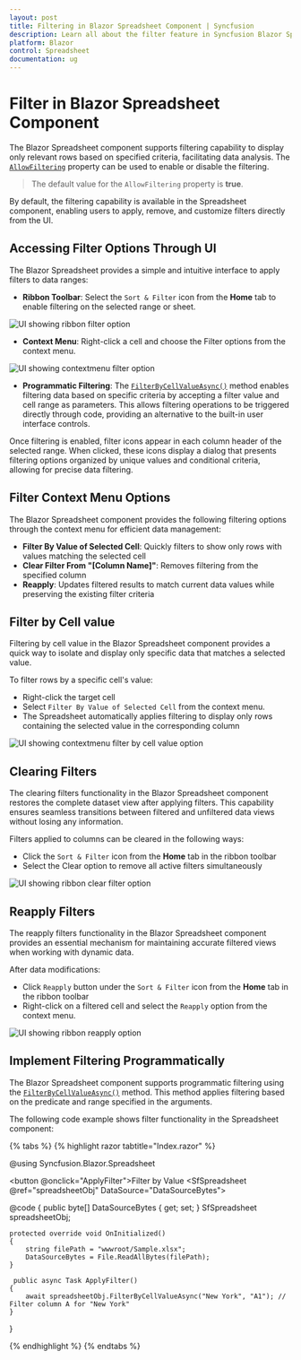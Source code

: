 ```yaml
---
layout: post
title: Filtering in Blazor Spreadsheet Component | Syncfusion
description: Learn all about the filter feature in Syncfusion Blazor Spreadsheet Component and more | Syncfusion
platform: Blazor
control: Spreadsheet
documentation: ug
---
```


# Filter in Blazor Spreadsheet Component

The Blazor Spreadsheet component supports filtering capability to display only relevant rows based on specified criteria, facilitating data analysis. The [`AllowFiltering`](https://help.syncfusion.com/cr/blazor/Syncfusion.Blazor.Spreadsheet.SfSpreadsheet.html#Syncfusion_Blazor_Spreadsheet_SfSpreadsheet_AllowFiltering) property can be used to enable or disable the filtering.

> The default value for the `AllowFiltering` property is **true**.

By default, the filtering capability is available in the Spreadsheet component, enabling users to apply, remove, and customize filters directly from the UI.

## Accessing Filter Options Through UI

The Blazor Spreadsheet provides a simple and intuitive interface to apply filters to data ranges:

- **Ribbon Toolbar**: Select the `Sort & Filter` icon from the **Home** tab to enable filtering on the selected range or sheet.

![UI showing ribbon filter option](./images/ribbon-filter.png)

- **Context Menu**: Right-click a cell and choose the Filter options from the context menu.

![UI showing contextmenu filter option](./images/contextmenu-filter.png)


- **Programmatic Filtering**: The [`FilterByCellValueAsync()`](https://help.syncfusion.com/cr/blazor/Syncfusion.Blazor.Spreadsheet.SfSpreadsheet.html#Syncfusion_Blazor_Spreadsheet_SfSpreadsheet_FilterByCellValueAsync_System_Object_System_String_) method enables filtering data based on specific criteria by accepting a filter value and cell range as parameters. This allows filtering operations to be triggered directly through code, providing an alternative to the built-in user interface controls.

Once filtering is enabled, filter icons appear in each column header of the selected range. When clicked, these icons display a dialog that presents filtering options organized by unique values and conditional criteria, allowing for precise data filtering.

## Filter Context Menu Options

The Blazor Spreadsheet component provides the following filtering options through the context menu for efficient data management:

- **Filter By Value of Selected Cell**: Quickly filters to show only rows with values matching the selected cell
- **Clear Filter From "[Column Name]"**: Removes filtering from the specified column
- **Reapply**: Updates filtered results to match current data values while preserving the existing filter criteria

## Filter by Cell value

Filtering by cell value in the Blazor Spreadsheet component provides a quick way to isolate and display only specific data that matches a selected value. 

To filter rows by a specific cell's value:

- Right-click the target cell
- Select `Filter By Value of Selected Cell` from the context menu.
- The Spreadsheet automatically applies filtering to display only rows containing the selected value in the corresponding column

![UI showing contextmenu filter by cell value option](./images/filterbycellvalue-filter.png)

## Clearing Filters

The clearing filters functionality in the Blazor Spreadsheet component restores the complete dataset view after applying filters. This capability ensures seamless transitions between filtered and unfiltered data views without losing any information.

Filters applied to columns can be cleared in the following ways:

- Click the `Sort & Filter` icon from the **Home** tab in the ribbon toolbar
- Select the Clear option to remove all active filters simultaneously


![UI showing ribbon clear filter option](./images/clearfilter-option-ribbon.png)

## Reapply Filters

The reapply filters functionality in the Blazor Spreadsheet component provides an essential mechanism for maintaining accurate filtered views when working with dynamic data. 

After data modifications:

- Click `Reapply` button under the `Sort & Filter` icon from the **Home** tab in the ribbon toolbar
- Right-click on a filtered cell and select the `Reapply` option from the context menu.


![UI showing ribbon reapply option](./images/reapplyfilter-option-ribbon.png)

## Implement Filtering Programmatically

The Blazor Spreadsheet component supports programmatic filtering using the [`FilterByCellValueAsync()`](https://help.syncfusion.com/cr/blazor/Syncfusion.Blazor.Spreadsheet.SfSpreadsheet.html#Syncfusion_Blazor_Spreadsheet_SfSpreadsheet_FilterByCellValueAsync_System_Object_System_String_) method. This method applies filtering based on the predicate and range specified in the arguments.

The following code example shows filter functionality in the Spreadsheet component:

{% tabs %}
{% highlight razor tabtitle="Index.razor" %}

@using Syncfusion.Blazor.Spreadsheet

<button @onclick="ApplyFilter">Filter by Value</button>
<SfSpreadsheet @ref="spreadsheetObj" DataSource="DataSourceBytes">
    <SpreadsheetRibbon></SpreadsheetRibbon>
</SfSpreadsheet>

@code {
    public byte[] DataSourceBytes { get; set; }
    SfSpreadsheet spreadsheetObj;

    protected override void OnInitialized()
    {
        string filePath = "wwwroot/Sample.xlsx";
        DataSourceBytes = File.ReadAllBytes(filePath);
    }

     public async Task ApplyFilter()
    {
        await spreadsheetObj.FilterByCellValueAsync("New York", "A1"); // Filter column A for "New York"
    }
}

{% endhighlight %}
{% endtabs %}



